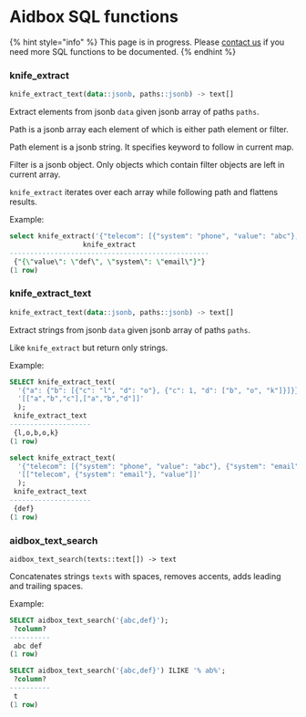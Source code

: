# Aidbox SQL functions

{% hint style="info" %}
This page is in progress. Please [contact us](../contact-us.md) if you need more SQL functions to be documented.
{% endhint %}

### knife\_extract

```sql
knife_extract_text(data::jsonb, paths::jsonb) -> text[] 
```

Extract elements from jsonb `data` given jsonb array of paths `paths`.&#x20;

Path is a jsonb array each element of which is either path element or filter.

Path element is a jsonb string. It specifies keyword to follow in current map.

Filter is a jsonb object. Only objects which contain filter objects are left in current array. &#x20;

`knife_extract` iterates over each array while following path and flattens results.

Example:

```sql
select knife_extract('{"telecom": [{"system": "phone", "value": "abc"}, {"system": "email", "value": "def"}]}', '[["telecom", {"system": "email"}]]');
                  knife_extract                  
-------------------------------------------------
 {"{\"value\": \"def\", \"system\": \"email\"}"}
(1 row)
```

### knife\_extract\_text

```sql
knife_extract_text(data::jsonb, paths::jsonb) -> text[] 
```

Extract strings from jsonb `data` given jsonb array of paths `paths`.&#x20;

Like `knife_extract` but return only strings.

Example:

```sql
SELECT knife_extract_text(
  '{"a": {"b": [{"c": "l", "d": "o"}, {"c": 1, "d": ["b", "o", "k"]}]}}',
  '[["a","b","c"],["a","b","d"]]'
  );
 knife_extract_text 
--------------------
 {l,o,b,o,k}
(1 row)
```

```sql
select knife_extract_text(
  '{"telecom": [{"system": "phone", "value": "abc"}, {"system": "email", "value": "def"}]}',
  '[["telecom", {"system": "email"}, "value"]]'
  );
 knife_extract_text 
--------------------
 {def}
(1 row)
```



### aidbox\_text\_search

```
aidbox_text_search(texts::text[]) -> text 
```

Concatenates strings `texts` with spaces, removes accents, adds leading and trailing spaces. &#x20;

Example:

```sql
SELECT aidbox_text_search('{abc,def}');
 ?column? 
----------
 abc def
(1 row)
```

```sql
SELECT aidbox_text_search('{abc,def}') ILIKE '% ab%';
 ?column? 
----------
 t
(1 row)
```


